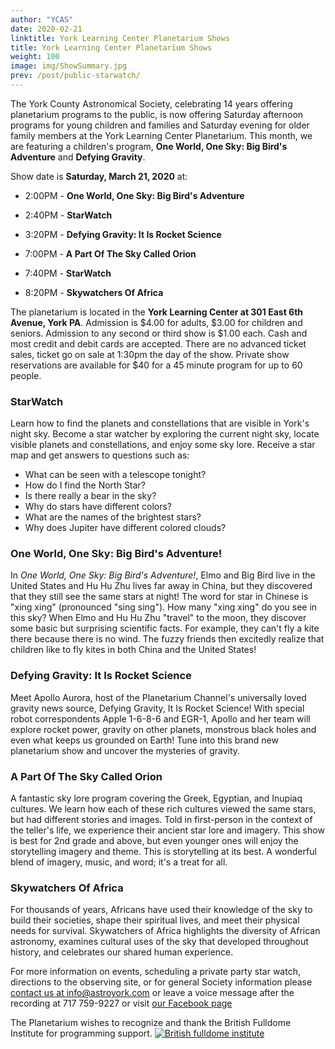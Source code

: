 ```yaml
---
author: "YCAS"
date: 2020-02-21
linktitle: York Learning Center Planetarium Shows
title: York Learning Center Planetarium Shows
weight: 100
image: img/ShowSummary.jpg
prev: /post/public-starwatch/
---
```

The York County Astronomical Society, celebrating 14 years offering planetarium programs to the public, is now offering Saturday afternoon programs for young children and families and Saturday evening for older family members at the York Learning Center Planetarium. 
This month, we are featuring a children's program, **One World, One Sky: Big Bird's Adventure** and **Defying Gravity**. 

Show date is **Saturday, March 21, 2020** at:

* 2:00PM - **One World, One Sky: Big Bird's Adventure**
* 2:40PM - **StarWatch**
* 3:20PM - **Defying Gravity: It Is Rocket Science**

* 7:00PM - **A Part Of The Sky Called Orion**
* 7:40PM - **StarWatch**
* 8:20PM - **Skywatchers Of Africa**

The planetarium is located in the **York Learning Center at 301 East 6th Avenue, York PA**. Admission is $4.00 for adults, $3.00 for children and seniors. Admission to any second or third show is $1.00 each. Cash and most credit and debit cards are accepted. There are no advanced ticket sales, ticket go on sale at 1:30pm the day of the show. Private show reservations are available for $40 for a 45 minute program for up to 60 people.

### StarWatch
Learn how to find the planets and constellations that are visible in York's night sky. Become a star watcher by exploring the current night sky, locate visible planets and constellations, and enjoy some sky lore. Receive a star map and get answers to questions such as:<br>
* What can be seen with a telescope tonight?<br>
* How do I find the North Star?<br>
* Is there really a bear in the sky?<br>
* Why do stars have different colors?<br>
* What are the names of the brightest stars?<br>
* Why does Jupiter have different colored clouds?<br>

### One World, One Sky: Big Bird's Adventure!
In *One World, One Sky: Big Bird's Adventure!*, Elmo and Big Bird live in the United States and Hu Hu Zhu lives far away in China, but they discovered that they still see the same stars at night! The word for star in Chinese is "xing xing" (pronounced "sing sing"). How many "xing xing" do you see in this sky? When Elmo and Hu Hu Zhu "travel" to the moon, they discover some basic but surprising scientific facts. For example, they can't fly a kite there because there is no wind. The fuzzy friends then excitedly realize that children like to fly kites in both China and the United States!

### Defying Gravity: It Is Rocket Science
Meet Apollo Aurora, host of the Planetarium Channel's universally loved gravity news source, Defying Gravity, It Is Rocket Science! With special robot correspondents Apple 1-6-8-6 and EGR-1, Apollo and her team will explore rocket power, gravity on other planets, monstrous black holes and even what keeps us grounded on Earth! Tune into this brand new planetarium show and uncover the mysteries of gravity.

### A Part Of The Sky Called Orion
A fantastic sky lore program covering the Greek, Egyptian, and Inupiaq cultures. We learn how each of these rich cultures viewed the same stars, but had different stories and images. Told in first-person in the context of the teller's life, we experience their ancient star lore and imagery. This show is best for 2nd grade and above, but even younger ones will enjoy the storytelling imagery and theme. This is storytelling at its best. A wonderful blend of imagery, music, and word; it's a treat for all.

### Skywatchers Of Africa
For thousands of years, Africans have used their knowledge of the sky to build their societies, shape their spiritual lives, and meet their physical needs for survival.
Skywatchers of Africa highlights the diversity of African astronomy, examines cultural uses of the sky that developed throughout history, and celebrates our shared human experience.

For more information on events, scheduling a private party star watch, directions to the observing site, or for general Society information please [contact us at info@astroyork.com](info@astroyork.com) or leave a voice message after the recording at 717 759-9227 or visit [our Facebook page](https://www.facebook.com/astroyork)

The Planetarium wishes to recognize and thank the British Fulldome Institute for programming support.
<a href="https://www.facebook.com/BritishFulldomeInstitute/" target="_blank"><img src="../../img/BFI.png"  title="British fulldome institute"/></a>
